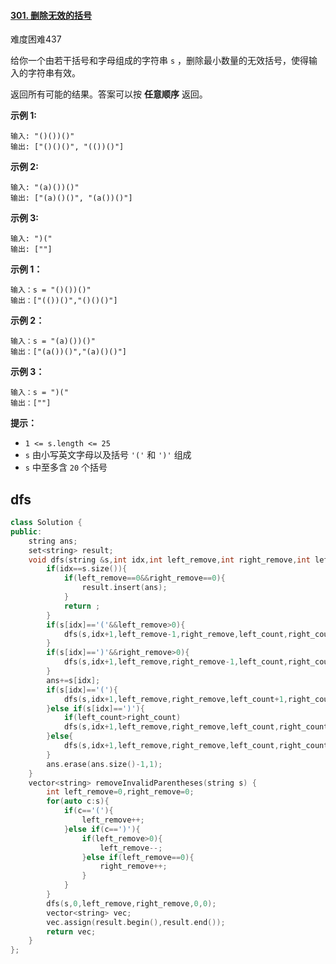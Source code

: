 #### [301. 删除无效的括号](https://leetcode-cn.com/problems/remove-invalid-parentheses/)

难度困难437

给你一个由若干括号和字母组成的字符串 `s` ，删除最小数量的无效括号，使得输入的字符串有效。

返回所有可能的结果。答案可以按 **任意顺序** 返回。

**示例 1:**

```
输入: "()())()"
输出: ["()()()", "(())()"]
```

**示例 2:**

```
输入: "(a)())()"
输出: ["(a)()()", "(a())()"]
```

**示例 3:**

```
输入: ")("
输出: [""]
```

 

**示例 1：**

```
输入：s = "()())()"
输出：["(())()","()()()"]
```

**示例 2：**

```
输入：s = "(a)())()"
输出：["(a())()","(a)()()"]
```

**示例 3：**

```
输入：s = ")("
输出：[""]
```

**提示：**

- `1 <= s.length <= 25`
- `s` 由小写英文字母以及括号 `'('` 和 `')'` 组成
- `s` 中至多含 `20` 个括号

## dfs

~~~c++
class Solution {
public:
    string ans;
    set<string> result;
    void dfs(string &s,int idx,int left_remove,int right_remove,int left_count,int right_count){
        if(idx==s.size()){
            if(left_remove==0&&right_remove==0){
                result.insert(ans);
            }
            return ;
        }
        if(s[idx]=='('&&left_remove>0){
            dfs(s,idx+1,left_remove-1,right_remove,left_count,right_count);
        }
        if(s[idx]==')'&&right_remove>0){
            dfs(s,idx+1,left_remove,right_remove-1,left_count,right_count);
        }
        ans+=s[idx];
        if(s[idx]=='('){
            dfs(s,idx+1,left_remove,right_remove,left_count+1,right_count);
        }else if(s[idx]==')'){
            if(left_count>right_count)
            dfs(s,idx+1,left_remove,right_remove,left_count,right_count+1);
        }else{
            dfs(s,idx+1,left_remove,right_remove,left_count,right_count);
        }
        ans.erase(ans.size()-1,1);
    }
    vector<string> removeInvalidParentheses(string s) {
        int left_remove=0,right_remove=0;
        for(auto c:s){
            if(c=='('){
                left_remove++;
            }else if(c==')'){
                if(left_remove>0){
                    left_remove--;
                }else if(left_remove==0){
                    right_remove++;
                }
            }
        }
        dfs(s,0,left_remove,right_remove,0,0);
        vector<string> vec;
        vec.assign(result.begin(),result.end());
        return vec;
    }
};
~~~

